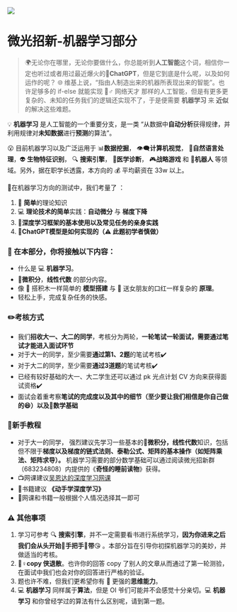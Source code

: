 ![](https://img1.imgtp.com/2024/09/10/081jz2kT.PNG)
# 微光招新-机器学习部分
> 🌍无论你在哪里，无论你要做什么，你总能听到**人工智能**这个词，相信你一定也听过或者用过最近爆火的🤖**ChatGPT**，但是它到底是什么呢，以及如何运作的呢？ 🌐 维基上说，“指由人制造出来的机器所表现出来的智能”。也许足够多的 if-else 就能实现 👳♂️ 网络天才 那样的人工智能，但是有更多更复杂的、未知的任务我们的逻辑还实现不了，于是便需要 **机器学习** 来 **近似** 的解决这些难题。

💡 **机器学习** 是人工智能的一个重要分支，是一类 “从数据中**自动分析**获得规律，并利用规律对**未知数据**进行**预测**的算法”。

😮 目前机器学习以及广泛运用于  📊**数据挖掘**， 👁🗨**计算机视觉**， 💬**自然语言处理**，👽 **生物特征识别**， 🔍 **搜索引擎**， 🏥**医学诊断**， 🎮**战略游戏** 和 🤖**机器人** 等领域。另外，据在职学长透露，本方向的 💰 平均薪资在 33w 以上。

📃在机器学习方向的测试中，我们考量了  ：

1. 📖 **简单**的理论知识
2. 💻 **理论技术的简单**实践：**自动微分** 与 **梯度下降**
3. **🏃深度学习框架的基本使用以及常见任务的亲身实践**
4. **🤖ChatGPT模型是如何实现的（⚠️ 此题初学者慎做）**

### 📌 在本部分，你将接触以下内容：

- 什么是 💻 **机器学习**。
- 📐**微积分**，**线性代数** 的部分内容。
- 像 🧱 搭积木一样简单的 **模型搭建** 与 💄 送女朋友的口红一样复杂的 **原理**。
- 轻松上手，完成复杂任务的快感。

### ✏️考核方式

- 我们**招收大一、大二的同学**，考核分为两轮，**一轮笔试一轮面试，需要通过笔试才能进入面试环节**
- 对于大一的同学，至少需要**通过第1、2题**的笔试考核✔️
- 对于大二的同学，至少需要**通过3道题**的笔试考核✔️
- 已经有较好基础的大一、大二学生还可以通过 pk 光点计划 CV 方向来获得面试资格✔️
- 面试会着重考察**笔试的完成度以及其中的细节（至少要让我们相信是你自己做的😆）以及📐数学基础**

### 👦新手教程

- 对于大一的同学， 强烈建议先学习一些基本的📐**微积分，线性代数**知识，包括但不限于**梯度以及梯度的链式法则、泰勒公式、矩阵的基本操作（如矩阵乘法、矩阵求导）。** 机器学习需要的部分数学基础可以通过阅读微光招新群（683234808）内提供的《**奇怪的睡前读物**》获得。
- 📺网课建议[吴恩达的深度学习网课](https://www.bilibili.com/video/BV1UF411f7cb/?spm_id_from=333.337.search-card.all.click&vd_source=976124808dd49c29f427505ed4003815)
- 📖书籍建议 **《动手学深度学习》**
- 📌网课和书籍一般根据个人情况选择其一即可

### ⚠️ 其他事项

1. 学习可参考 🔍 **搜索引擎**，并不一定需要看书进行系统学习，**因为你进来之后我们会从头开始🤩手把手🤩带**😘 。本部分旨在引导你初探机器学习的美妙，并做适当的考核。
1. 🙅♀️**copy 侠退散**。也许你的回答 copy 了别人的文章从而通过了第一轮测验，在面试中我们也会对你的回答进行严格的验证。
1. 题也许不难，但我们更希望你有 💭 更强的**思维能力**。
1. 💻 **机器学习** 同样属于**算法**，但是 OI 爷们可能并不会感觉十分亲切。💻 **机器学习** 和你曾经学过的算法有什么区别呢，请到第一题。
